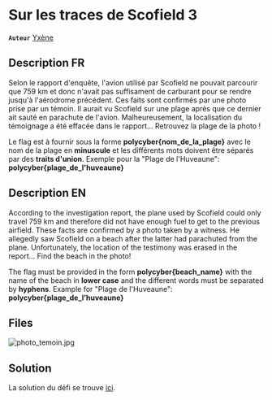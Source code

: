 # Sur les traces de Scofield 3

**`Auteur`** [Yxène](https://github.com/Yxene)

## Description FR

Selon le rapport d'enquête, l'avion utilisé par  Scofield ne pouvait parcourir que 759 km et donc n'avait pas suffisament de carburant pour se rendre jusqu'à l'aérodrome précédent.
Ces faits sont confirmés par une photo prise par un témoin. Il aurait vu Scofield sur une plage après que ce dernier ait sauté en parachute de l'avion.
Malheureusement, la localisation du témoignage a été effacée dans le rapport...
Retrouvez la plage de la photo !

Le flag est à fournir sous la forme **polycyber{nom_de_la_plage}** avec le nom de la plage en **minuscule** et les différents mots doivent être séparés par des **traits d'union**. Exemple pour la "Plage de l'Huveaune":
**polycyber{plage_de_l'huveaune}**

## Description EN

According to the investigation report, the plane used by Scofield could only travel 759 km and therefore did not have enough fuel to get to the previous airfield.
These facts are confirmed by a photo taken by a witness. He allegedly saw Scofield on a beach after the latter had parachuted from the plane.
Unfortunately, the location of the testimony was erased in the report...
Find the beach in the photo!

The flag must be provided in the form **polycyber{beach_name}** with the name of the beach in **lower case** and the different words must be separated by **hyphens**. Example for "Plage de l'Huveaune":
**polycyber{plage_de_l’huveaune}**

## Files

![photo_temoin.jpg](photo_temoin.jpg)

## Solution

La solution du défi se trouve [ici](solution/README.md).